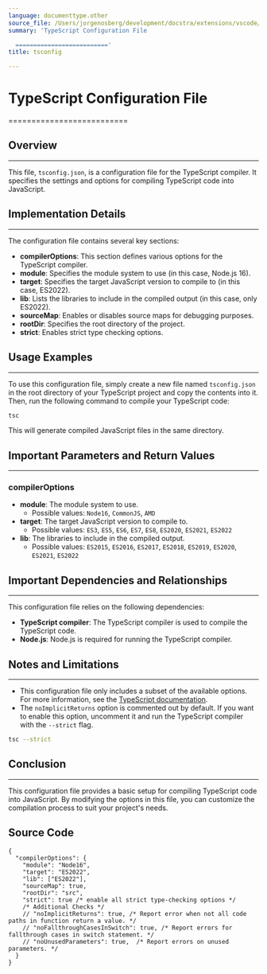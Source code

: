 ```yaml
---
language: documenttype.other
source_file: /Users/jorgenosberg/development/docstra/extensions/vscode/tsconfig.json
summary: 'TypeScript Configuration File

  =========================='
title: tsconfig

---
```


# TypeScript Configuration File
==========================

## Overview
-----------

This file, `tsconfig.json`, is a configuration file for the TypeScript compiler. It specifies the settings and options for compiling TypeScript code into JavaScript.

## Implementation Details
------------------------

The configuration file contains several key sections:

*   **compilerOptions**: This section defines various options for the TypeScript compiler.
*   **module**: Specifies the module system to use (in this case, Node.js 16).
*   **target**: Specifies the target JavaScript version to compile to (in this case, ES2022).
*   **lib**: Lists the libraries to include in the compiled output (in this case, only ES2022).
*   **sourceMap**: Enables or disables source maps for debugging purposes.
*   **rootDir**: Specifies the root directory of the project.
*   **strict**: Enables strict type checking options.

## Usage Examples
-----------------

To use this configuration file, simply create a new file named `tsconfig.json` in the root directory of your TypeScript project and copy the contents into it. Then, run the following command to compile your TypeScript code:

```bash
tsc
```

This will generate compiled JavaScript files in the same directory.

## Important Parameters and Return Values
-----------------------------------------

### compilerOptions

*   **module**: The module system to use.
	+   Possible values: `Node16`, `CommonJS`, `AMD`
*   **target**: The target JavaScript version to compile to.
	+   Possible values: `ES3`, `ES5`, `ES6`, `ES7`, `ES8`, `ES2020`, `ES2021`, `ES2022`
*   **lib**: The libraries to include in the compiled output.
	+   Possible values: `ES2015`, `ES2016`, `ES2017`, `ES2018`, `ES2019`, `ES2020`, `ES2021`, `ES2022`

## Important Dependencies and Relationships
-------------------------------------------

This configuration file relies on the following dependencies:

*   **TypeScript compiler**: The TypeScript compiler is used to compile the TypeScript code.
*   **Node.js**: Node.js is required for running the TypeScript compiler.

## Notes and Limitations
-----------------------

*   This configuration file only includes a subset of the available options. For more information, see the [TypeScript documentation](https://www.typescriptlang.org/docs/handbook/compiler-options.html).
*   The `noImplicitReturns` option is commented out by default. If you want to enable this option, uncomment it and run the TypeScript compiler with the `--strict` flag.

```bash
tsc --strict
```

## Conclusion
--------------

This configuration file provides a basic setup for compiling TypeScript code into JavaScript. By modifying the options in this file, you can customize the compilation process to suit your project's needs.


## Source Code

```documenttype.other
{
  "compilerOptions": {
    "module": "Node16",
    "target": "ES2022",
    "lib": ["ES2022"],
    "sourceMap": true,
    "rootDir": "src",
    "strict": true /* enable all strict type-checking options */
    /* Additional Checks */
    // "noImplicitReturns": true, /* Report error when not all code paths in function return a value. */
    // "noFallthroughCasesInSwitch": true, /* Report errors for fallthrough cases in switch statement. */
    // "noUnusedParameters": true,  /* Report errors on unused parameters. */
  }
}

```
